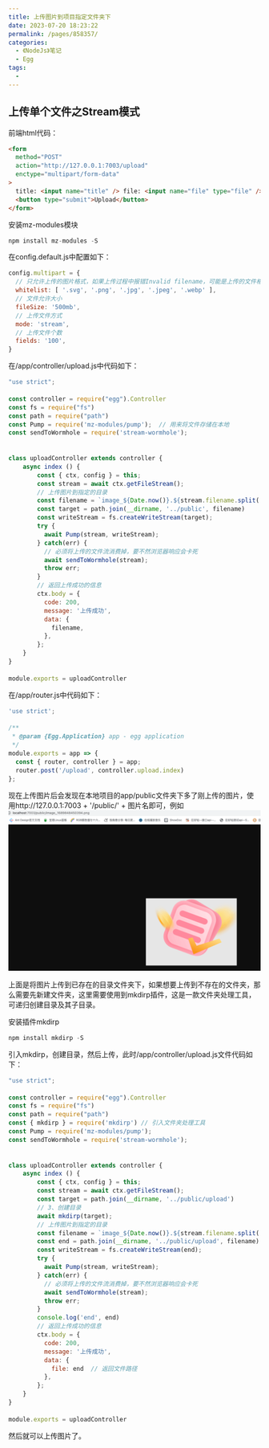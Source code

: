 ```yaml
---
title: 上传图片到项目指定文件夹下
date: 2023-07-20 18:23:22
permalink: /pages/858357/
categories:
  - 《NodeJs》笔记
  - Egg
tags:
  - 
---
```

## 上传单个文件之Stream模式
前端html代码：
```html
<form
  method="POST"
  action="http://127.0.0.1:7003/upload"
  enctype="multipart/form-data"
>
  title: <input name="title" /> file: <input name="file" type="file" />
  <button type="submit">Upload</button>
</form>
```

安装mz-modules模块
```js
npm install mz-modules -S
````
在config.default.js中配置如下：
```js
config.multipart = {
  // 只允许上传的图片格式，如果上传过程中报错Invalid filename，可能是上传的文件格式不在白名单中，如果是上传excel文件，则白名单中可添加'.xlsx'
  whitelist: [ '.svg', '.png', '.jpg', '.jpeg', '.webp' ],
  // 文件允许大小
  fileSize: '500mb',
  // 上传文件方式
  mode: 'stream',
  // 上传文件个数
  fields: '100',
}
```
在/app/controller/upload.js中代码如下：
```js
"use strict";

const controller = require("egg").Controller
const fs = require("fs")
const path = require("path")
const Pump = require('mz-modules/pump');  // 用来将文件存储在本地
const sendToWormhole = require('stream-wormhole');


class uploadController extends controller {
	async index () {
		const { ctx, config } = this;
		const stream = await ctx.getFileStream();
		// 上传图片到指定的目录
		const filename = `image_${Date.now()}.${stream.filename.split('.').pop()}`;
		const target = path.join(__dirname, '../public', filename)
		const writeStream = fs.createWriteStream(target);
		try {
		  await Pump(stream, writeStream);
		} catch(err) {
		  // 必须将上传的文件流消费掉，要不然浏览器响应会卡死
		  await sendToWormhole(stream);
		  throw err;
		}
		// 返回上传成功的信息
		ctx.body = {
		  code: 200,
		  message: '上传成功',
		  data: {
		    filename,
		  },
		};
	}
}

module.exports = uploadController
```

在/app/router.js中代码如下：
```js
'use strict';

/**
 * @param {Egg.Application} app - egg application
 */
module.exports = app => {
  const { router, controller } = app;
  router.post('/upload', controller.upload.index)
};
```
现在上传图片后会发现在本地项目的app/public文件夹下多了刚上传的图片，使用http://127.0.0.1:7003 + '/public/' + 图片名即可，例如
![](./imgs/1.png)

上面是将图片上传到已存在的目录文件夹下，如果想要上传到不存在的文件夹，那么需要先新建文件夹，这里需要使用到mkdirp插件，这是一款文件夹处理工具，可递归创建目录及其子目录。

安装插件mkdirp
```js
npm install mkdirp -S
```
引入mkdirp，创建目录，然后上传，此时/app/controller/upload.js文件代码如下：
```js
"use strict";

const controller = require("egg").Controller
const fs = require("fs")
const path = require("path")
const { mkdirp } = require('mkdirp') // 引入文件夹处理工具
const Pump = require('mz-modules/pump');
const sendToWormhole = require('stream-wormhole');


class uploadController extends controller {
	async index () {
		const { ctx, config } = this;
		const stream = await ctx.getFileStream();
		const target = path.join(__dirname, '../public/upload')
		// 3、创建目录
		await mkdirp(target);
		// 上传图片到指定的目录
		const filename = `image_${Date.now()}.${stream.filename.split('.').pop()}`;
		const end = path.join(__dirname, '../public/upload', filename)
		const writeStream = fs.createWriteStream(end);
		try {
		  await Pump(stream, writeStream);
		} catch(err) {
		  // 必须将上传的文件流消费掉，要不然浏览器响应会卡死
		  await sendToWormhole(stream);
		  throw err;
		}
		console.log('end', end)
		// 返回上传成功的信息
		ctx.body = {
		  code: 200,
		  message: '上传成功',
		  data: {
		    file: end  // 返回文件路径
		  },
		};
	}
}

module.exports = uploadController
```
然后就可以上传图片了。